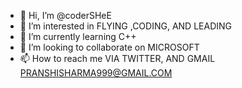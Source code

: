- 👋 Hi, I’m @coderSHeE
- 👀 I’m interested in FLYING ,CODING, AND LEADING 
- 🌱 I’m currently learning C++
- 💞️ I’m looking to collaborate on MICROSOFT 
- 📫 How to reach me VIA TWITTER, AND GMAIL PRANSHISHARMA999@GMAIL.COM

<!---
coderSHeE/coderSHeE is a ✨ special ✨ repository because its `README.md` (this file) appears on your GitHub profile.
You can click the Preview link to take a look at your changes.
--->
